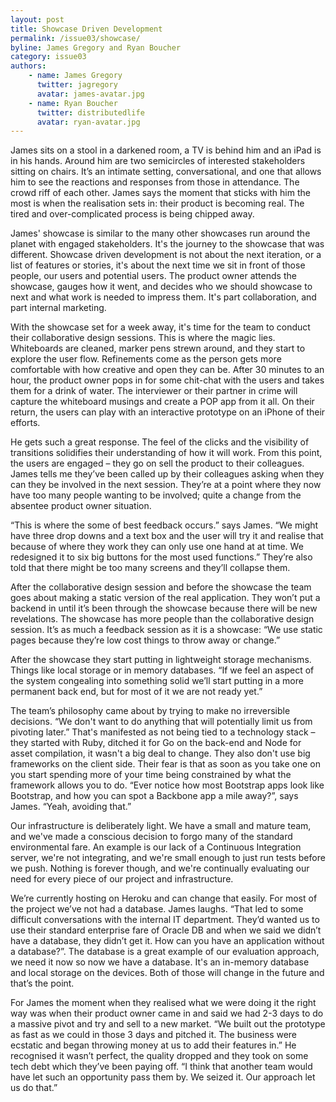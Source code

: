 ```yaml
---
layout: post
title: Showcase Driven Development
permalink: /issue03/showcase/
byline: James Gregory and Ryan Boucher
category: issue03
authors:
    - name: James Gregory
      twitter: jagregory
      avatar: james-avatar.jpg
    - name: Ryan Boucher
      twitter: distributedlife
      avatar: ryan-avatar.jpg
---
```

James sits on a stool in a darkened room, a TV is behind him and an iPad is in his hands. Around him are two semicircles of interested stakeholders sitting on chairs. It’s an intimate setting, conversational, and one that allows him to see the reactions and responses from those in attendance. The crowd riff of each other. James says the moment that sticks with him the most is when the realisation sets in: their product is becoming real. The tired and over-complicated process is being chipped away.

James' showcase is similar to the many other showcases run around the planet with engaged stakeholders. It's the journey to the showcase that was different. Showcase driven development is not about the next iteration, or a list of features or stories, it's about the next time we sit in front of those people, our users and potential users. The product owner attends the showcase, gauges how it went, and decides who we should showcase to next and what work is needed to impress them. It's part collaboration, and part internal marketing.

With the showcase set for a week away, it's time for the team to conduct their collaborative design sessions. This is where the magic lies. Whiteboards are cleaned, marker pens strewn around, and they start to explore the user flow. Refinements come as the person gets more comfortable with how creative and open they can be. After 30 minutes to an hour, the product owner pops in for some chit-chat with the users and takes them for a drink of water. The interviewer or their partner in crime will capture the whiteboard musings and create a POP app from it all. On their return, the users can play with an interactive prototype on an iPhone of their efforts.

He gets such a great response. The feel of the clicks and the visibility of transitions solidifies their understanding of how it will work. From this point, the users are engaged – they go on sell the product to their colleagues. James tells me they’ve been called up by their colleagues asking when they can they be involved in the next session. They’re at a point where they now have too many people wanting to be involved; quite a change from the absentee product owner situation.

“This is where the some of best feedback occurs.” says James. “We might have three drop downs and a text box and the user will try it and realise that because of where they work they can only use one hand at at time. We redesigned it to six big buttons for the most used functions.” They’re also told that there might be too many screens and they’ll collapse them. 

After the collaborative design session and before the showcase the team goes about making a static version of the real application. They won’t put a backend in until it’s been through the showcase because there will be new revelations. The showcase has more people than the collaborative design session. It’s as much a feedback session as it is a showcase: “We use static pages because they’re low cost things to throw away or change.”

After the showcase they start putting in lightweight storage mechanisms. Things like local storage or in memory databases. “If we feel an aspect of the system congealing into something solid we’ll start putting in a more permanent back end, but for most of it we are not ready yet.”

The team’s philosophy came about by trying to make no irreversible decisions. “We don't want to do anything that will potentially limit us from pivoting later.” That's manifested as not being tied to a technology stack –they started with Ruby, ditched it for Go on the back-end and Node for asset compilation, it wasn't a big deal to change. They also don't use big frameworks on the client side. Their fear is that as soon as you take one on you start spending more of your time being constrained by what the framework allows you to do. “Ever notice how most Bootstrap apps look like Bootstrap, and how you can spot a Backbone app a mile away?”, says James. “Yeah, avoiding that.”

Our infrastructure is deliberately light. We have a small and mature team, and we've made a conscious decision to forgo many of the standard environmental fare. An example is our lack of a Continuous Integration server, we're not integrating, and we're small enough to just run tests before we push. Nothing is forever though, and we're continually evaluating our need for every piece of our project and infrastructure.

We’re currently hosting on Heroku and can change that easily. For most of the project we’ve not had a database. James laughs. “That led to some difficult conversations with the internal IT department. They’d wanted us to use their standard enterprise fare of Oracle DB and when we said we didn’t have a database, they didn’t get it. How can you have an application without a database?”. The database is a great example of our evaluation approach, we need it now so now we have a database. It's an in-memory database and local storage on the devices. Both of those will change in the future and that’s the point.

For James the moment when they realised what we were doing it the right way was when their product owner came in and said we had 2-3 days to do a massive pivot and try and sell to a new market. “We built out the prototype as fast as we could in those 3 days and pitched it. The business were ecstatic and began throwing money at us to add their features in.” He recognised it wasn’t perfect, the quality dropped and they took on some tech debt which they’ve been paying off. “I think that another team would have let such an opportunity pass them by. We seized it. Our approach let us do that.”
